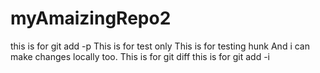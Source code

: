 # myAmaizingRepo2
this is for git add -p
This is for test only
This is for testing hunk
And i can make changes locally too.
This is for git diff
this is for git add -i
